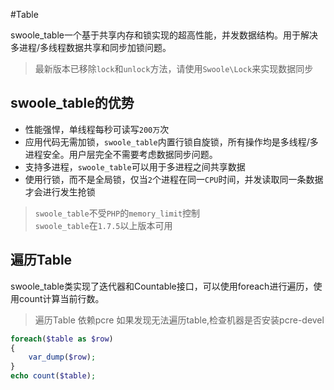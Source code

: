 #Table

swoole_table一个基于共享内存和锁实现的超高性能，并发数据结构。用于解决多进程/多线程数据共享和同步加锁问题。

> 最新版本已移除`lock`和`unlock`方法，请使用`Swoole\Lock`来实现数据同步

swoole_table的优势
----
* 性能强悍，单线程每秒可读写`200万`次
* 应用代码无需加锁，`swoole_table`内置行锁自旋锁，所有操作均是多线程/多进程安全。用户层完全不需要考虑数据同步问题。
* 支持多进程，`swoole_table`可以用于多进程之间共享数据
* 使用行锁，而不是全局锁，仅当`2`个进程在同一`CPU`时间，并发读取同一条数据才会进行发生抢锁

> `swoole_table`不受`PHP`的`memory_limit`控制  
> `swoole_table`在`1.7.5`以上版本可用  

遍历Table
------
swoole_table类实现了迭代器和Countable接口，可以使用foreach进行遍历，使用count计算当前行数。
> 遍历Table 依赖pcre 如果发现无法遍历table,检查机器是否安装pcre-devel

```php
foreach($table as $row)
{
    var_dump($row);
}
echo count($table);
```

